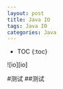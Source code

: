 ```yaml
---
layout: post
title: Java IO
tags: Java IO
categories: Java
---
```


* TOC 
{:toc}

![io][io]


#测试
##测试